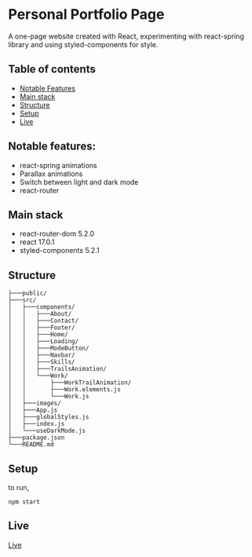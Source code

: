 # Personal Portfolio Page

A one-page website created with React, experimenting with react-spring library and using styled-components for style.

## Table of contents

- [Notable Features](#notable-features)
- [Main stack](#main-stack)
- [Structure](#structure)
- [Setup](#setup)
- [Live](#link-example)

## Notable features:

- react-spring animations
- Parallax animations
- Switch between light and dark mode
- react-router

## Main stack

- react-router-dom 5.2.0
- react 17.0.1
- styled-components 5.2.1

## Structure

```
├───public/
├───src/
│   ├───components/
│   │   ├───About/
│   │   ├───Contact/
│   │   ├───Footer/
│   │   ├───Home/
│   │   ├───Loading/
│   │   ├───ModeButton/
│   │   ├───Navbar/
│   │   ├───Skills/
│   │   ├───TrailsAnimation/
│   │   └───Work/
│   │       ├───WorkTrailAnimation/
│   │       ├───Work.elements.js
│   │       └───Work.js
│   ├───images/
│   ├───App.js
│   ├───globalStyles.js
│   ├───index.js
│   └───useDarkMode.js
├───package.json
└───README.md
```

## Setup

to run,

```
npm start
```

## Live

[Live](https://neringa.netlify.app/)
